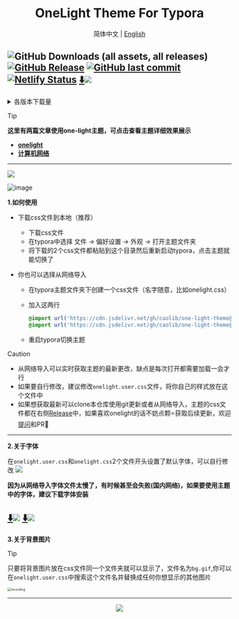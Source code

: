 <h1 align='center'>OneLight Theme For Typora</h1>

  <p align="center">
    <a>简体中文</a>
    |
    <a href="./README_en.md">English</a>
  </p>

![GitHub Downloads (all assets, all releases)](https://img.shields.io/github/downloads/caolib/typora-onelight-theme/total?labelColor=white&color=blue)
[![GitHub Release](https://img.shields.io/github/v/release/caolib/one-light-theme?labelColor=blue&color=red)](https://github.com/caolib/typora-onelight-theme/releases)
[![GitHub last commit](https://img.shields.io/github/last-commit/caolib/one-light-theme?labelColor=white&color=blue)](https://github.com/caolib/one-light-theme/activity)
[![Netlify Status](https://api.netlify.com/api/v1/badges/6ca72e1b-7dc6-4d51-8542-e07bf9ad0a88/deploy-status)](https://typora-theme.netlify.app)
[⬇️![](https://img.shields.io/badge/点击下载最新-white)](https://github.com/caolib/typora-onelight-theme/releases/latest/download/onelight.zip)
---

<details>
  <summary>各版本下载量</summary>
  <img src="https://img.shields.io/github/downloads/caolib/typora-onelight-theme/v0.2.4/total"></br>
  <img src="https://img.shields.io/github/downloads/caolib/typora-onelight-theme/v0.2.3/total"></br>
  <img src="https://img.shields.io/github/downloads/caolib/typora-onelight-theme/v0.2.2/total"/></br>
  <img src="https://img.shields.io/github/downloads/caolib/typora-onelight-theme/v0.2.1/total"/></br>
  <img src="https://img.shields.io/github/downloads/caolib/typora-onelight-theme/v0.1.0/total"/></br>
  <img src="https://img.shields.io/github/downloads/caolib/typora-onelight-theme/v0.0.6/total"/></br>
  <img src="https://img.shields.io/github/downloads/caolib/typora-onelight-theme/v0.0.5/total"/></br>
</details>

> [!tip]
> **这里有两篇文章使用one-light主题，可点击查看主题详细效果展示**
>
> - **[onelight](https://bin-sites.pages.dev/onelight)**
> - **[计算机网络](https://bin-sites.pages.dev/net/计算机网络)**

---

![](https://s2.loli.net/2024/12/15/8owUutvPmiQxCWI.png)

![image](https://s2.loli.net/2024/12/15/8yOnx3Kkj2htecp.png)

**1.如何使用**

- 下载css文件到本地（推荐）
  - 下载css文件
  - 在typora中选择 文件 → 偏好设置 → 外观 → 打开主题文件夹
  - 将下载的2个css文件都粘贴到这个目录然后重新启动typora，点击主题就能切换了

- 你也可以选择从网络导入

  - 在typora主题文件夹下创建一个css文件（名字随意，比如onelight.css）

  - 加入这两行

    ```css
    @import url('https://cdn.jsdelivr.net/gh/caolib/one-light-theme@main/onelight.css');
    @import url('https://cdn.jsdelivr.net/gh/caolib/one-light-theme@main/onelight.user.css');
    ```

  - 重启typora切换主题

> [!caution]
>
> - 从网络导入可以实时获取主题的最新更改，缺点是每次打开都需要加载一会才行
> - 如果要自行修改，建议修改`onelight.user.css`文件，将你自己的样式放在这个文件中
> - 如果想获取最新可以clone本仓库使用git更新或者从网络导入，主题的css文件都在右侧[Release](https://github.com/caolib/theme.typora.io/releases)中，如果喜欢onelight的话不妨点颗⭐获取后续更新，欢迎[提问](https://github.com/caolib/typora-onelight-theme/issues)和PR👏

---

**2.关于字体**

在`onelight.user.css`和`onelight.css`2个文件开头设置了默认字体，可以自行修改
![](https://github.com/user-attachments/assets/ab75260f-cff0-43b7-b8e5-dfea38e8525c)

**因为从网络导入字体文件太慢了，有时候甚至会失败(国内网络)，如果要使用主题中的字体，建议下载字体安装**

[⬇️![](https://img.shields.io/badge/下载CascadiaCode字体-white)](https://clb-cdn.pages.dev/fonts/CascadiaCode.ttf)
[⬇️![](https://img.shields.io/badge/下载喵字果汁体-white)](https://clb-cdn.pages.dev/fonts/MiaoZi-GuoZhiTi.ttf)
---

**3.关于背景图片**

> [!tip]
>
> 只要将背景图片放在css文件同一个文件夹就可以显示了，文件名为`bg.gif`,你可以在`onelight.user.css`中搜索这个文件名并替换成任何你想显示的其他图片
>
> <img src="https://s2.loli.net/2024/12/15/Fn6LcrKWC2dlp1J.gif" alt="recording" style="zoom: 50%;" />



---



<div align=center>
  <img src="https://counter.seku.su/cmoe?name=caolib&theme=r34"/>
</div>

